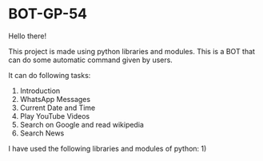 # BOT-GP-54
Hello there!

This project is made using python libraries and modules. This is a BOT that can do some automatic command given by users.

It can do following tasks:
  1) Introduction
  2) WhatsApp Messages
  3) Current Date and Time
  4) Play YouTube Videos
  5) Search on Google and read wikipedia
  6) Search News
  
  I have used the following libraries and modules of python:
    1) 
